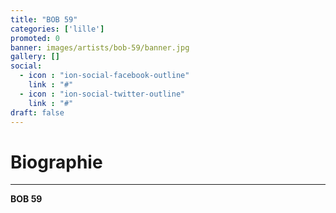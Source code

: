 ```yaml
---
title: "BOB 59"
categories: ['lille']
promoted: 0
banner: images/artists/bob-59/banner.jpg
gallery: []
social:
  - icon : "ion-social-facebook-outline"
    link : "#"
  - icon : "ion-social-twitter-outline"
    link : "#"
draft: false
---
```


# Biographie
---

**BOB 59**
